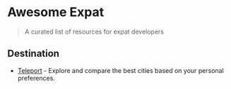 # Awesome Expat
> A curated list of resources for expat developers

## Destination

* [Teleport](https://teleport.org) - Explore and compare the best cities based on your personal preferences.
